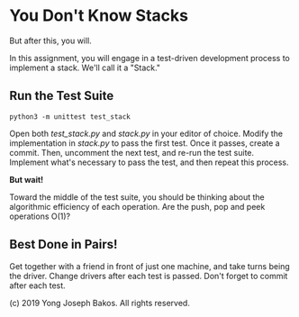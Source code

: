 # You Don't Know Stacks

But after this, you will.

In this assignment, you will engage in a test-driven development process to implement a stack. We'll call it a "Stack."

## Run the Test Suite

`python3 -m unittest test_stack`

Open both *test_stack.py* and *stack.py* in your editor of choice. Modify the implementation in *stack.py* to pass the first test. Once it passes, create a commit. Then, uncomment the next test, and re-run the test suite. Implement what's necessary to pass the test, and then repeat this process.

**But wait!**

Toward the middle of the test suite, you should be thinking about the algorithmic efficiency of each operation. Are the push, pop and peek operations O(1)?

## Best Done in Pairs!

Get together with a friend in front of just one machine, and take turns being the driver. Change drivers after each test is passed. Don't forget to commit after each test.

(c) 2019 Yong Joseph Bakos. All rights reserved.
